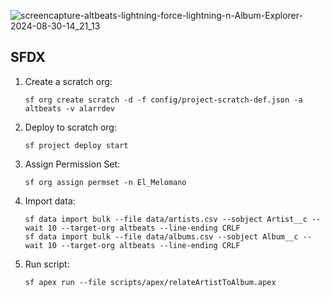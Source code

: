 ![screencapture-altbeats-lightning-force-lightning-n-Album-Explorer-2024-08-30-14_21_13](https://github.com/user-attachments/assets/cef245b3-cd17-4bf9-b0b6-029fcadf206d)

## SFDX
1. Create a scratch org:

    ```
    sf org create scratch -d -f config/project-scratch-def.json -a altbeats -v alarrdev
    ```

2. Deploy to scratch org:

    ```
    sf project deploy start
    ```

3. Assign Permission Set:

    ```
    sf org assign permset -n El_Melomano
    ```

4. Import data:

    ```
    sf data import bulk --file data/artists.csv --sobject Artist__c --wait 10 --target-org altbeats --line-ending CRLF
    sf data import bulk --file data/albums.csv --sobject Album__c --wait 10 --target-org altbeats --line-ending CRLF
    ```

5. Run script:

    ```
    sf apex run --file scripts/apex/relateArtistToAlbum.apex
    ```